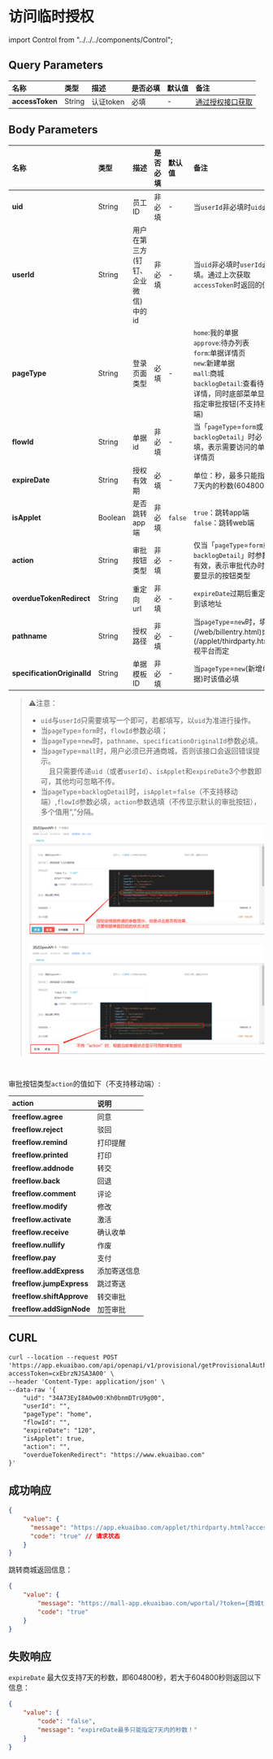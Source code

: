 # 访问临时授权

import Control from "../../../components/Control";

<Control
method="POST"
url="/api/openapi/v1/provisional/getProvisionalAuth"
/>

## Query Parameters

| 名称 | 类型 | 描述 | 是否必填 | 默认值 | 备注 |
| :--- | :--- | :--- | :--- |:--- | :--- |
| **accessToken** | String | 认证token | 必填 | - | [通过授权接口获取](/docs/open-api/getting-started/auth) |

## Body Parameters

| 名称 | 类型 | 描述 | 是否必填 | 默认值 | 备注 |
| :--- | :--- | :--- | :--- |:--- | :--- |
| **uid**                     | String  | 员工ID           | 非必填 | - |  当`userId`非必填时`uid`必填  |
| **userId**                  | String  | 用户在第三方(钉钉、<br/>企业微信)中的id | 非必填 | - | 当`uid`非必填时`userId`必填。通过上次获取`accessToken`时返回的值 |
| **pageType**                | String  | 登录页面类型       | 必填  | - | `home`:我的单据<br/>`approve`:待办列表<br/>`form`:单据详情页<br/>`new`:新建单据<br/>`mall`:商城<br/>`backlogDetail`:查看待办详情，同时底部菜单显示指定审批按钮(不支持移动端) |
| **flowId**                  | String  | 单据id           | 非必填 | - | 当「`pageType`=`form`或`backlogDetail`」时必填，表示需要访问的单据详情页 |
| **expireDate**              | String  | 授权有效期        | 必填   | - |  单位：秒，最多只能指定7天内的秒数(604800秒)  |
| **isApplet**                | Boolean | 是否跳转app端     | 非必填 | `false` |  `true`：跳转app端<br/>`false`：跳转web端   |
| **action**                  | String  | 审批按钮类型      | 非必填 | - | 仅当「`pageType`=`form`或`backlogDetail`」时参数有效，表示审批代办时想要显示的按钮类型 |
| **overdueTokenRedirect**    | String  | 重定向url        | 非必填 | - | `expireDate`过期后重定向到该地址 |
| **pathname**                | String  | 授权路径         | 非必填 | - |  当`pageType`=`new`时，填值(/web/billentry.html)或者(/applet/thirdparty.html),视平台而定 |
| **specificationOriginalId** | String  | 单据模板ID       | 非必填 | - |  当`pageType`=`new`(新增单据)时该值必填 |

> ⚠️注意：
> 
> - `uid`与`userId`只需要填写一个即可，若都填写，以`uid`为准进行操作。
> - 当`pageType`=`form`时，`flowId`参数必填；
> - 当`pageType`=`new`时，`pathname`、`specificationOriginalId`参数必填。
> - 当`pageType`=`mall`时，用户必须已开通商城，否则该接口会返回错误提示。<br/>
    &nbsp;&nbsp;&nbsp;&nbsp;且只需要传递`uid`（或者`userId`）、`isApplet`和`expireDate`3个参数即可，其他均可忽略不传。
> - 当`pageType`=`backlogDetail`时，`isApplet`=`false`（不支持移动端）,`flowId`参数必填，`action`参数选填（不传显示默认的审批按钮），多个值用“,”分隔。
>
> ![image](images/审批按钮显示效果.png)
> 
> ![image](images/不传action时.png)

<br/>

审批按钮类型`action`的值如下（不支持移动端）:

| action | 说明 |
| :--- | :--- |
| **freeflow.agree**        | 同意       |
| **freeflow.reject**       | 驳回       | 
| **freeflow.remind**       | 打印提醒    |
| **freeflow.printed**      | 打印       | 
| **freeflow.addnode**      | 转交       | 
| **freeflow.back**         | 回退       | 
| **freeflow.comment**      | 评论       | 
| **freeflow.modify**       | 修改       |  
| **freeflow.activate**     | 激活       | 
| **freeflow.receive**      | 确认收单    | 
| **freeflow.nullify**      | 作废       |
| **freeflow.pay**          | 支付       |
| **freeflow.addExpress**   | 添加寄送信息 |
| **freeflow.jumpExpress**  | 跳过寄送    |
| **freeflow.shiftApprove** | 转交审批    |
| **freeflow.addSignNode**  | 加签审批    |

## CURL
```
curl --location --request POST 'https://app.ekuaibao.com/api/openapi/v1/provisional/getProvisionalAuth?accessToken=cxEbrzNJSA3A00' \
--header 'Content-Type: application/json' \
--data-raw '{
    "uid": "34A73EyI8A0w00:Kh0bnmDTrU9g00",
    "userId": "",
    "pageType": "home",
    "flowId": "",
    "expireDate": "120",
    "isApplet": true,
    "action": "",
    "overdueTokenRedirect": "https://www.ekuaibao.com"
}'
```

## 成功响应
```json
{
    "value": {
      "message": "https://app.ekuaibao.com/applet/thirdparty.html?accessToken=SGYqVpXcuhIIYQJkd0w2G0&ekbCorpId=34A73EyI8A0w00&pageType=home&overdueTokenRedirect=[https://www.ekuaibao.com](https://www.ekuaibao.com)", //第三方临时访问易快报URL
      "code": "true" // 请求状态
    }
}
```
跳转商城返回信息：
```json
{
    "value": {
        "message": "https://mall-app.ekuaibao.com/wportal/?token={商城token}",
        "code": "true"
    }
}
```

## 失败响应
`expireDate` 最大仅支持7天的秒数，即604800秒，若大于604800秒则返回以下信息：
```json
{
    "value": {
        "code": "false",
        "message": "expireDate最多只能指定7天内的秒数！"
    }
}
```
